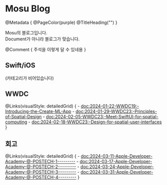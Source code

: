# Mosu Blog
@Metadata {
    @PageColor(purple)
    @TitleHeading("")
}

Mosu의 블로그입니다.\
Document가 아니라 블로그가 맞습니다.

@Comment {
    주석을 이렇게 달 수 있네용
}

## Swift/iOS
(카테고리가 비어있습니다)

## WWDC

@Links(visualStyle: detailedGrid) {
    - <doc:2024-01-22-WWDC19:-Introducing-the-Create-ML-App>
    - <doc:2024-01-29-WWDC23:-Principles-of-Spatial-Design>
    - <doc:2024-02-05-WWDC23:-Meet-SwiftUI-for-spatial-computing>
    - <doc:2024-02-18-WWDC23:-Design-for-spatial-user-interfaces>
}

## 회고
@Links(visualStyle: detailedGrid) {
    - <doc:2024-03-11-Apple-Developer-Academy-@-POSTECH-1--------->
    - <doc:2024-03-17-Apple-Developer-Academy-@-POSTECH-2--------->
    - <doc:2024-03-24-Apple-Developer-Academy-@-POSTECH-3--------->
    - <doc:2024-03-31-Apple-Developer-Academy-@-POSTECH-4--------->
}

